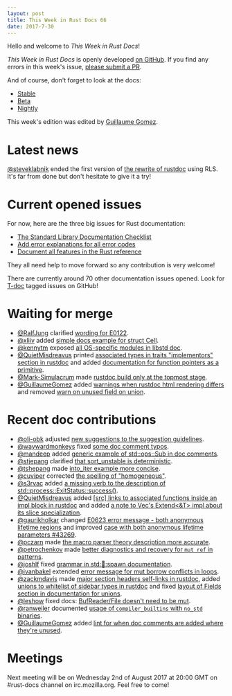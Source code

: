 ```yaml
---
layout: post
title: This Week in Rust Docs 66
date: 2017-7-30
---
```


Hello and welcome to *This Week in Rust Docs*!

*This Week in Rust Docs* is openly developed [on GitHub](https://github.com/GuillaumeGomez/this-week-in-rust-docs).
If you find any errors in this week's issue, [please submit a PR](https://github.com/GuillaumeGomez/this-week-in-rust-docs/pulls).

And of course, don't forget to look at the docs:

* [Stable](https://doc.rust-lang.org/)
* [Beta](https://doc.rust-lang.org/beta/)
* [Nightly](https://doc.rust-lang.org/nightly/)

This week's edition was edited by [Guillaume Gomez](https://github.com/GuillaumeGomez).

# Latest news

[@steveklabnik](https://github.com/steveklabnik) ended the first version of [the rewrite of rustdoc](https://github.com/steveklabnik/rustdoc) using RLS. It's far from done but don't hesitate to give it a try!

# Current opened issues

For now, here are the three big issues for Rust documentation:

* [The Standard Library Documentation Checklist](https://github.com/rust-lang/rust/issues/29329)
* [Add error explanations for all error codes](https://github.com/rust-lang/rust/issues/32777)
* [Document all features in the Rust reference](https://github.com/rust-lang-nursery/reference/issues/9)

They all need help to move forward so any contribution is very welcome!

There are currently around 70 other documentation issues opened. Look for [T-doc](https://github.com/rust-lang/rust/labels/T-doc) tagged issues on GitHub!

# Waiting for merge

* [@RalfJung](https://github.com/RalfJung) clarified [wording for E0122](https://github.com/rust-lang/rust/pull/43176).
* [@xliiv](https://github.com/xliiv) added [simple docs example for struct Cell](https://github.com/rust-lang/rust/pull/43423).
* [@kennytm](https://github.com/kennytm) exposed [all OS-specific modules in libstd doc](https://github.com/rust-lang/rust/pull/43348).
* [@QuietMisdreavus](https://github.com/QuietMisdreavus) printed [associated types in traits "implementors" section in rustdoc](https://github.com/rust-lang/rust/pull/43515) and added [documentation for function pointers as a primitive](https://github.com/rust-lang/rust/pull/43529).
* [@Mark-Simulacrum](https://github.com/Mark-Simulacrum) made [rustdoc build only at the topmost stage](https://github.com/rust-lang/rust/pull/43528).
* [@GuillaumeGomez](https://github.com/GuillaumeGomez) added [warnings when rustdoc html rendering differs](https://github.com/rust-lang/rust/pull/41991) and removed [warn on unused field on union](https://github.com/rust-lang/rust/pull/43397).

# Recent doc contributions

* [@oli-obk](https://github.com/oli-obk) adjusted [new suggestions to the suggestion guidelines](https://github.com/rust-lang/rust/pull/43386).
* [@waywardmonkeys](https://github.com/waywardmonkeys) fixed [some doc comment typos](https://github.com/rust-lang/rust/pull/43428).
* [@mandeep](https://github.com/mandeep) added [generic example of std::ops::Sub in doc comments](https://github.com/rust-lang/rust/pull/43413).
* [@stjepang](https://github.com/stjepang) clarified [that sort_unstable is deterministic](https://github.com/rust-lang/rust/pull/43374).
* [@tshepang](https://github.com/tshepang) made [into_iter example more concise](https://github.com/rust-lang/rust/pull/43409).
* [@cuviper](https://github.com/cuviper) corrected [the spelling of "homogeneous"](https://github.com/rust-lang/rust/pull/43401).
* [@s3rvac](https://github.com/s3rvac) added [a missing verb to the description of std::process::ExitStatus::success()](https://github.com/rust-lang/rust/pull/43379).
* [@QuietMisdreavus](https://github.com/QuietMisdreavus) added [[src] links to associated functions inside an impl block in rustdoc](https://github.com/rust-lang/rust/pull/43509) and added [a note to Vec's Extend<&T> impl about its slice specialization](https://github.com/rust-lang/rust/pull/43455).
* [@gaurikholkar](https://github.com/gaurikholkar) changed [E0623 error message - both anonymous lifetime regions](https://github.com/rust-lang/rust/pull/43541) and improved [case with both anonymous lifetime parameters #43269](https://github.com/rust-lang/rust/pull/43298).
* [@pczarn](https://github.com/pczarn) made [the macro parser theory description more accurate](https://github.com/rust-lang/rust/pull/43432).
* [@petrochenkov](https://github.com/petrochenkov) made [better diagnostics and recovery for `mut ref` in patterns](https://github.com/rust-lang/rust/pull/43489).
* [@joshlf](https://github.com/joshlf) fixed [grammar in std::thread::spawn documentation](https://github.com/rust-lang/rust/pull/43456).
* [@ivanbakel](https://github.com/ivanbakel) extended [error message for mut borrow conflicts in loops](https://github.com/rust-lang/rust/pull/43479).
* [@zackmdavis](https://github.com/zackmdavis) made [major section headers self-links in rustdoc](https://github.com/rust-lang/rust/pull/43445), added [unions to whitelist of sidebar types in rustdoc](https://github.com/rust-lang/rust/pull/43446) and fixed [layout of Fields section in documentation for unions](https://github.com/rust-lang/rust/pull/43436).
* [@leshow](https://github.com/leshow) fixed docs: [BufReader/File doesn't need to be mut](https://github.com/rust-lang/rust/pull/43366).
* [@ranweiler](https://github.com/ranweiler) documented [usage of `compiler_builtins` with `no_std` binaries](https://github.com/rust-lang/rust/pull/43342).
* [@GuillaumeGomez](https://github.com/GuillaumeGomez) added [lint for when doc comments are added where they're unused](https://github.com/rust-lang/rust/pull/43009).

# Meetings

Next meeting will be on Wednesday 2nd of August 2017 at 20:00 GMT on #rust-docs channel on irc.mozilla.org. Feel free to come!
